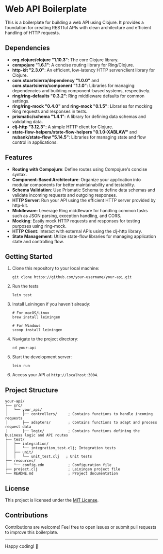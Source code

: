 # Web API Boilerplate

This is a boilerplate for building a web API using Clojure. It provides a foundation for creating RESTful APIs with clean architecture and efficient handling of HTTP requests.

## Dependencies

- **org.clojure/clojure "1.10.3"**: The core Clojure library.
- **compojure "1.6.1"**: A concise routing library for Ring/Clojure.
- **http-kit "2.3.0"**: An efficient, low-latency HTTP server/client library for Clojure.
- **com.stuartsierra/dependency "1.0.0"** and **com.stuartsierra/component "1.1.0"**: Libraries for managing dependencies and building component-based systems, respectively.
- **ring/ring-defaults "0.3.2"**: Ring middleware defaults for common settings.
- **ring/ring-mock "0.4.0"** and **ring-mock "0.1.5"**: Libraries for mocking Ring requests and responses in tests.
- **prismatic/schema "1.4.1"**: A library for defining data schemas and validating data.
- **clj-http "3.12.3"**: A simple HTTP client for Clojure.
- **state-flow-helpers/state-flow-helpers "0.1.0-XABLAW"** and **nubank/state-flow "5.14.5"**: Libraries for managing state and flow control in applications.

## Features

- **Routing with Compojure**: Define routes using Compojure's concise syntax.
- **Component-Based Architecture**: Organize your application into modular components for better maintainability and testability.
- **Schema Validation**: Use Prismatic Schema to define data schemas and validate incoming requests and outgoing responses.
- **HTTP Server**: Run your API using the efficient HTTP server provided by http-kit.
- **Middleware**: Leverage Ring middleware for handling common tasks such as JSON parsing, exception handling, and CORS.
- **Mocking**: Easily mock HTTP requests and responses for testing purposes using ring-mock.
- **HTTP Client**: Interact with external APIs using the clj-http library.
- **State Management**: Utilize state-flow libraries for managing application state and controlling flow.

## Getting Started

1. Clone this repository to your local machine:

   ```
   git clone https://github.com/your-username/your-api.git
   ```
2. Run the tests
   ```
   lein test
   ```
3. Install Leiningen if you haven't already:

   ```
   # For macOS/Linux
   brew install leiningen
   
   # For Windows
   scoop install leiningen
   ```

4. Navigate to the project directory:

   ```
   cd your-api
   ```

5. Start the development server:

   ```
   lein run
   ```

6. Access your API at `http://localhost:3004`.

## Project Structure

```
your-api/
├── src/
│   └── your_api/
│       ├── controllers/     ; Contains functions to handle incoming requests
│       ├── adapters/        ; Contains functions to adapt and process request data
│       ├── logic/           ; Contains functions defining the business logic and API routes
├── test/
│   ├── integration/
│   │   └── integration_test.clj; Integration tests
│   ├── unit/
│   │   └── unit_test.clj   ; Unit tests
├── resources/
│   └── config.edn           ; Configuration file
├── project.clj              ; Leiningen project file
└── README.md                ; Project documentation
```

## License

This project is licensed under the [MIT License](LICENSE).

## Contributions

Contributions are welcome! Feel free to open issues or submit pull requests to improve this boilerplate.

---

Happy coding! 🚀